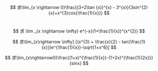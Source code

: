 $$
求\lim_{x \rightarrow 0}\frac{(3+2\tan {x})^{x} - 3^{x}}{3sin^{2}{x}+x^{3}cos{\frac{1}{x}}}
$$

​                                                                                                                                                                                                                                                                                                                                                                                                                                                                                                                                                                                                                                                                                                                                                                                                                                                                                                                                                                                                                                                                                                                                                                                                                                                                                                                                                                                                                                                                                                                                                                                                                                                                                                                                                                                                                                                                                                                                                                                                                                                                                                                                                                                                                                                                                                                                                                                                                                                                                                                                                                                                                                                                                                                                                                                                                                                                                                                                                                                                                                                                                                                                                                                                                                                                                                                                                                                                                                                                                                                                                                                                                                                                                                                                                                                                                                                                                                                                              
$$
求 \lim _{x \rightarrow \infty} e^{-x}(1+\frac{1}{x})^{x^{2}}
$$




$$
求\lim_{x\rightarrow \infty} [(x^{3} + \frac{x}{2} - tan{\frac{1}{x}})e^{\frac{1}{x}}-\sqrt{1+x^6}]
$$

$$
求\lim_{x\rightarrow0}\frac{(1+x)^{\frac{1}{x}}-(1+2x)^{\frac{1}{2x}}}{sinx}
$$




